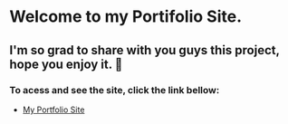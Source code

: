 # Welcome to my Portifolio Site. 

## I'm so grad to share with you guys this project, hope you enjoy it. 🖖

### To acess and see the site, click the link bellow: 

- <a href="https://raphaelbusquet.netlify.app/" target="_blank">My Portfolio Site</a>
